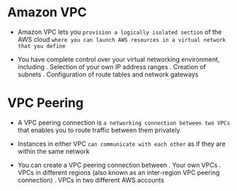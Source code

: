 # Amazon VPC

- Amazon VPC lets you `provision a logically isolated section` of the AWS cloud `where you can launch AWS resources in a virtual network that you define`

- You have complete control over your virtual networking environment, including
  . Selection of your own IP address ranges
  . Creation of subnets
  . Configuration of route tables and network gateways

# VPC Peering

- A VPC peering connection is `a networking connection between two VPCs` that enables you to route traffic between them privately

- Instances in either VPC `can communicate with each other` as if they are within the same network

- You can create a VPC peering connection between
  . Your own VPCs
  . VPCs in different regions (also known as an inter-region VPC peering connection)
  . VPCs in two different AWS accounts
